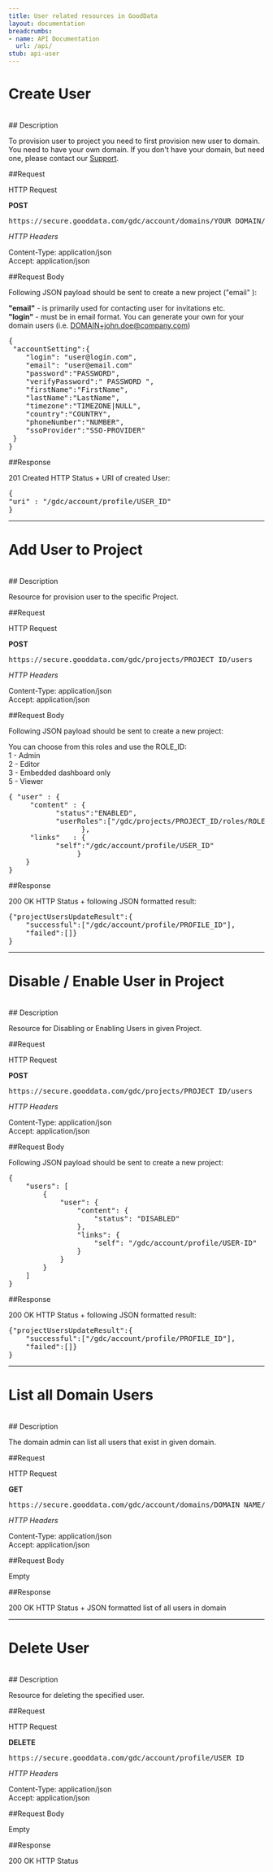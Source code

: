 ```yaml
---
title: User related resources in GoodData
layout: documentation
breadcrumbs:
- name: API Documentation
  url: /api/
stub: api-user
---
```


# Create User 
<br />
## Description

To provision user to project you need to first provision new user to domain. You need to have your own domain. If you don't have your domain, but need one, please contact our [Support](http://support.gooddata.com).

##Request

HTTP Request

**POST**  
<pre>https://secure.gooddata.com/gdc/account/domains/YOUR_DOMAIN/users</pre>

_HTTP Headers_

Content-Type: application/json  
Accept: application/json

##Request Body

Following JSON payload should be sent to create a new project ("email" ):

**"email"** - is primarily used for contacting user for invitations etc.  
**"login"** - must be in email format. You can generate your own for your domain users (i.e. DOMAIN+john.doe@company.com)  

<pre>
{
 "accountSetting":{
    "login": "user@login.com",
    "email": "user@email.com"
    "password":"PASSWORD",
    "verifyPassword":" PASSWORD ",
    "firstName":"FirstName",
    "lastName":"LastName",
    "timezone":"TIMEZONE|NULL",
    "country":"COUNTRY",
    "phoneNumber":"NUMBER",
    "ssoProvider":"SSO-PROVIDER"
 }
}
</pre>


##Response

201 Created HTTP Status + URI of created User:

<pre>
{
"uri" : "/gdc/account/profile/USER_ID"
}
</pre>

-----

# Add User to Project
<br />
## Description

Resource for provision user to the specific Project.

##Request

HTTP Request

**POST**  
<pre>https://secure.gooddata.com/gdc/projects/PROJECT_ID/users</pre>

_HTTP Headers_

Content-Type: application/json  
Accept: application/json

##Request Body

Following JSON payload should be sent to create a new project:

You can choose from this roles and use the ROLE_ID:  
1 - Admin  
2 - Editor  
3 - Embedded dashboard only  
5 - Viewer  

<pre>
{ "user" : {
     "content" : {
           "status":"ENABLED",
           "userRoles":["/gdc/projects/PROJECT_ID/roles/ROLE_ID"]
                 },
     "links"   : {
           "self":"/gdc/account/profile/USER_ID"
                }
    }
}
</pre>

##Response

200 OK HTTP Status + following JSON formatted result:  

<pre>
{"projectUsersUpdateResult":{
    "successful":["/gdc/account/profile/PROFILE_ID"],
    "failed":[]}
}
</pre>

-----

# Disable / Enable User in Project 
<br />
## Description

Resource for Disabling or Enabling Users in given Project.

##Request

HTTP Request

**POST**  
<pre>https://secure.gooddata.com/gdc/projects/PROJECT_ID/users</pre>

_HTTP Headers_

Content-Type: application/json  
Accept: application/json

##Request Body

Following JSON payload should be sent to create a new project:

<pre>
{
    "users": [
        {
            "user": {
                "content": {
                    "status": "DISABLED"
                },
                "links": {
                    "self": "/gdc/account/profile/USER-ID"
                }
            }
        }
    ]
}
</pre>

##Response

200 OK HTTP Status + following JSON formatted result:  

<pre>
{"projectUsersUpdateResult":{
    "successful":["/gdc/account/profile/PROFILE_ID"],
    "failed":[]}
}
</pre>

----- 

# List all Domain Users
<br />
## Description

The domain admin can list all users that exist in given domain. 

##Request

HTTP Request

**GET**  
<pre>https://secure.gooddata.com/gdc/account/domains/DOMAIN_NAME/users</pre>

_HTTP Headers_

Content-Type: application/json  
Accept: application/json

##Request Body

Empty

##Response

200 OK HTTP Status + JSON formatted list of all users in domain

-----

# Delete User
<br />
## Description

Resource for deleting the specified user.

##Request

HTTP Request

**DELETE**  
<pre>https://secure.gooddata.com/gdc/account/profile/USER_ID</pre>

_HTTP Headers_

Content-Type: application/json  
Accept: application/json

##Request Body

Empty

##Response

200 OK HTTP Status


